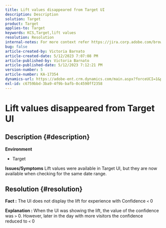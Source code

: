 ```yaml
---
title: Lift values disappeared from Target UI
description: Description
solution: Target
product: Target
applies-to: Target
keywords: KCS,Target,lift values
resolution: Resolution
internal-notes: For more context refer https://jira.corp.adobe.com/browse/TGT-41844
bug: false
article-created-by: Victoria Barnato
article-created-date: 5/12/2023 7:07:08 PM
article-published-by: Victoria Barnato
article-published-date: 5/12/2023 7:12:21 PM
version-number: 5
article-number: KA-17354
dynamics-url: https://adobe-ent.crm.dynamics.com/main.aspx?forceUCI=1&pagetype=entityrecord&etn=knowledgearticle&id=dd67242c-f8f0-ed11-8849-6045bd006ce9
exl-id: c6759bbd-3ba9-4f9b-bafb-0c4590ff2358
---
```

# Lift values disappeared from Target UI

## Description {#description}

<b>Environment</b>
- Target

<b>Issues/Symptoms</b>
Lift values were available in Target UI, but they are now available when checking for the same date range.


## Resolution {#resolution}




<b>Fact :</b> The UI does not display the lift for experience with Confidence `<`  0



<b>Explanation : </b>When the UI was showing the lift, the value of the confidence was `>`  0. However, later in the day with more visitors the confidence reduced to `<`  0
